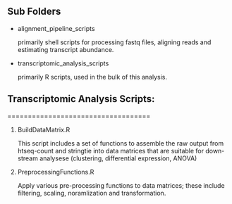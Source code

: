
## Sub Folders
+ alignment_pipeline_scripts

  primarily shell scripts for processing fastq files, aligning reads
  and estimating transcript abundance.
  
+ transcriptomic_analysis_scripts

  primarily R scripts, used in the bulk of this analysis. 
  
## Transcriptomic Analysis Scripts:
===================================

1. BuildDataMatrix.R

   This script includes a set of functions to assemble the raw output from
   htseq-count and stringtie into data matrices that are suitable for
   down-stream analysese (clustering, differential expression, ANOVA)

2. PreprocessingFunctions.R

   Apply various pre-processing functions to data matrices; these include
   filtering, scaling, noramlization and transformation.


  